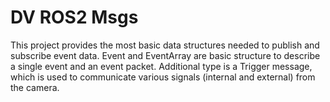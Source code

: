 # DV ROS2 Msgs

This project provides the most basic data structures needed to publish and subscribe event data. Event and EventArray
are basic structure to describe a single event and an event packet. Additional type is a Trigger message, which is used
to communicate various signals (internal and external) from the camera.
